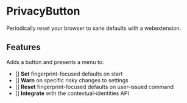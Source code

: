 PrivacyButton
=============

Periodically reset your browser to sane defaults with a webextension.

Features
--------

Adds a button and presents a menu to:

  * [] **Set** fingerprint-focused defaults on start
  * [] **Warn** on specific risky changes to settings
  * [] **Reset** fingerprint-focused defaults on user-issued command
  * [] **Integrate** with the contextual-identities API
